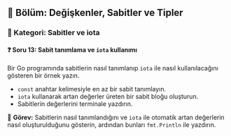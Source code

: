 ## 📘 Bölüm: Değişkenler, Sabitler ve Tipler  
### 🔹 Kategori: Sabitler ve iota  
#### ❓ Soru 13: Sabit tanımlama ve `iota` kullanımı

Bir Go programında sabitlerin nasıl tanımlanıp `iota` ile nasıl kullanılacağını gösteren bir örnek yazın.

- `const` anahtar kelimesiyle en az bir sabit tanımlayın.
- `iota` kullanarak artan değerler üreten bir sabit bloğu oluşturun.
- Sabitlerin değerlerini terminale yazdırın.

🔧 **Görev:** Sabitlerin nasıl tanımlandığını ve `iota` ile otomatik artan değerlerin nasıl oluşturulduğunu gösterin, ardından bunları `fmt.Println` ile yazdırın.
